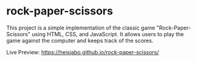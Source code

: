 # rock-paper-scissors

This project is a simple implementation of the classic game "Rock-Paper-Scissors" using HTML, CSS, and JavaScript. It allows users to play the game against the computer and keeps track of the scores.

Live Preview: https://heisjabo.github.io/rock-paper-scissors/
